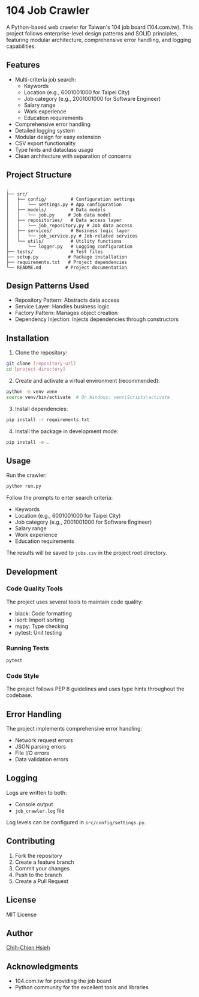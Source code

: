 # 104 Job Crawler

A Python-based web crawler for Taiwan's 104 job board (104.com.tw). This project follows enterprise-level design patterns and SOLID principles, featuring modular architecture, comprehensive error handling, and logging capabilities.

## Features

- Multi-criteria job search:
  - Keywords
  - Location (e.g., 6001001000 for Taipei City)
  - Job category (e.g., 2001001000 for Software Engineer)
  - Salary range
  - Work experience
  - Education requirements
- Comprehensive error handling
- Detailed logging system
- Modular design for easy extension
- CSV export functionality
- Type hints and dataclass usage
- Clean architecture with separation of concerns

## Project Structure

```
.
├── src/
│   ├── config/         # Configuration settings
│   │   └── settings.py # App configuration
│   ├── models/         # Data models
│   │   └── job.py     # Job data model
│   ├── repositories/   # Data access layer
│   │   └── job_repository.py # Job data access
│   ├── services/       # Business logic layer
│   │   └── job_service.py # Job-related services
│   └── utils/          # Utility functions
│       └── logger.py   # Logging configuration
├── tests/              # Test files
├── setup.py           # Package installation
├── requirements.txt   # Project dependencies
└── README.md         # Project documentation
```

## Design Patterns Used

- Repository Pattern: Abstracts data access
- Service Layer: Handles business logic
- Factory Pattern: Manages object creation
- Dependency Injection: Injects dependencies through constructors

## Installation

1. Clone the repository:
```bash
git clone [repository-url]
cd [project-directory]
```

2. Create and activate a virtual environment (recommended):
```bash
python -m venv venv
source venv/bin/activate  # On Windows: venv\Scripts\activate
```

3. Install dependencies:
```bash
pip install -r requirements.txt
```

4. Install the package in development mode:
```bash
pip install -e .
```

## Usage

Run the crawler:
```bash
python run.py
```

Follow the prompts to enter search criteria:
- Keywords
- Location (e.g., 6001001000 for Taipei City)
- Job category (e.g., 2001001000 for Software Engineer)
- Salary range
- Work experience
- Education requirements

The results will be saved to `jobs.csv` in the project root directory.

## Development

### Code Quality Tools

The project uses several tools to maintain code quality:
- black: Code formatting
- isort: Import sorting
- mypy: Type checking
- pytest: Unit testing

### Running Tests

```bash
pytest
```

### Code Style

The project follows PEP 8 guidelines and uses type hints throughout the codebase.

## Error Handling

The project implements comprehensive error handling:
- Network request errors
- JSON parsing errors
- File I/O errors
- Data validation errors

## Logging

Logs are written to both:
- Console output
- `job_crawler.log` file

Log levels can be configured in `src/config/settings.py`.

## Contributing

1. Fork the repository
2. Create a feature branch
3. Commit your changes
4. Push to the branch
5. Create a Pull Request

## License

MIT License

## Author

[Chih-Chien Hsieh](https://twcch.github.io/)

## Acknowledgments

- 104.com.tw for providing the job board
- Python community for the excellent tools and libraries 